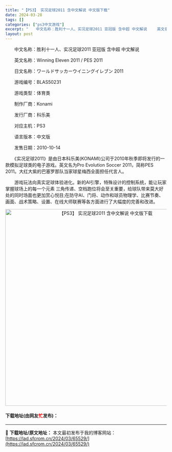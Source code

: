 ```yaml
---
title: "【PS3】 实况足球2011 含中文解说 中文版下载"
date: 2024-03-28
tags: []
categories: ["ps3中文游戏"]
excerpt: "　　中文名称：胜利十一人、实况足球2011 亚冠版 含中超 中文解说 　　英文名称：Winning Eleven 2011 / PES 2011 　　日文名称：ワールドサッカーウイニングイレブン 2011 　　游戏编号：BLAS50231 　　游戏类型：体育类 　　制作厂商：Konami 　　发行厂&hellip;"
layout: post
---
```


 <p>　　中文名称：胜利十一人、实况足球2011 亚冠版 含中超 中文解说</p> <p>　　英文名称：Winning Eleven 2011 / PES 2011</p> <p>　　日文名称：ワールドサッカーウイニングイレブン 2011</p> <p>　　游戏编号：BLAS50231</p> <p>　　游戏类型：体育类</p> <p>　　制作厂商：Konami</p> <p>　　发行厂商：科乐美</p> <p>　　对应主机：PS3</p> <p>　　语言版本：中文版</p> <p>　　发售日期：2010-10-14</p> <p>　　《实况足球2011》是由日本科乐美(KONAMI)公司于2010年秋季即将发行的一款模拟足球类的电子游戏。英文名为Pro Evolution Soccer 2011，简称PES 2011。大红大紫的巴塞罗那队当家球星梅西全面担任代言人。</p> <p>　　游戏玩法向真实足球体验进化。新的AI引擎，特殊设计的控制系统，能让玩家掌握球场上的每一个元素 三角传递、空档跑位将会至关重要，给球队带来莫大好处的同时场面也更加赏心悦目;在防守AI、门将、动作和球员物理学、比赛节奏、画面、战术策略、设置、在线大师联赛等各方面进行了大幅度的完善和改进。</p> <p align="center"><img align="" border="0" src="https://lad.sfcrom.cn/wp-content/uploads/2024/03/20240328_66050e9aea320.jpg" width="612" alt="【PS3】 实况足球2011 含中文解说 中文版下载" /></p> <p><h4>下载地址(由网友<font color="red">忙</font>发布)：</h4></p> 

---
📖 **下载地址/原文地址：** 本文最初发布于我的博客网站：[https://lad.sfcrom.cn/2024/03/65529/](https://lad.sfcrom.cn/2024/03/65529/)

